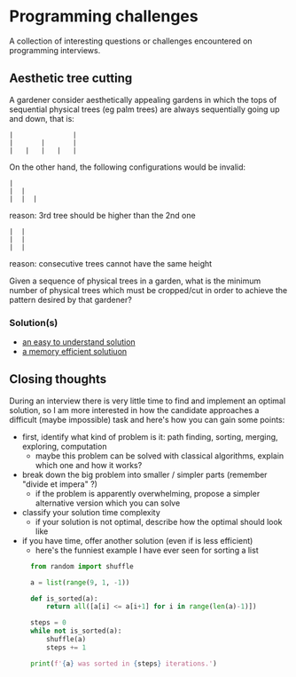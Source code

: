# Programming challenges

A collection of interesting questions or challenges encountered on programming
interviews.

## Aesthetic tree cutting

A gardener consider aesthetically appealing gardens in which the tops of sequential physical trees (eg palm trees) are always sequentially going up and down, that is:

```
|               |
|       |       |
|   |   |   |   |
```

On the other hand, the following configurations would be invalid:

```
|
|  |
|  |  |  
```

reason: 3rd tree should be higher than the 2nd one

```
|  |
|  |
|  |    
```

reason: consecutive trees cannot have the same height

Given a sequence of physical trees in a garden, what is the minimum number of physical trees which must be cropped/cut in order to achieve the pattern desired by that gardener?


### Solution(s)

* [an easy to understand solution](aesthetic_tree_cutting/functional.py)
* [a memory efficient solutiuon](aesthetic_tree_cutting/iterative.py)


## Closing thoughts

During an interview there is very little time to find and implement an optimal
solution, so I am more interested in how the candidate approaches a difficult
(maybe impossible) task and here's how you can gain some points:
* first, identify what kind of problem is it: path finding, sorting, merging, exploring, computation
  * maybe this problem can be solved with classical algorithms, explain which
  one and how it works?
* break down the big problem into smaller / simpler parts (remember "divide et impera" ?)
  * if the problem is apparently overwhelming, propose a simpler
alternative version which you can solve
* classify your solution time complexity
  * if your solution is not optimal, describe how the optimal should look like
* if you have time, offer another solution (even if is less efficient)
  * here's the funniest example I have ever seen for sorting a list
  ```python
    from random import shuffle

    a = list(range(9, 1, -1))

    def is_sorted(a):
        return all([a[i] <= a[i+1] for i in range(len(a)-1)])

    steps = 0
    while not is_sorted(a):
        shuffle(a)
        steps += 1

    print(f'{a} was sorted in {steps} iterations.')
  ```
